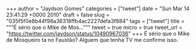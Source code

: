 
+++
author = "Jaydson Gomes"
categories = ["tweet"]
date = "Sun Mar 14 23:41:29 +0000 2010"
draft = false
slug = "035f5f0e8b44f98a36318ffb4ac2227defa3f884"
tags = ["tweet"]
title = """É sério que o Mike de Mos..."""
tweet = true
micro = true
tweet_url = "https://twitter.com/jaydson/status/10490967036"
+++
É sério que o Mike de Mosqueiro ta no Faustão? Alguem que tenha TV me confirme isso.
